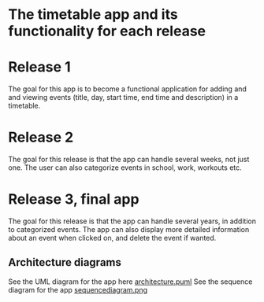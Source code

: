 # The timetable app and its functionality for each release

# Release 1
The goal for this app is to become a functional application for adding and and viewing events (title, day, start time, end time and description) in a timetable.

# Release 2
The goal for this release is that the app can handle several weeks, not just one. The user can also categorize events in school, work, workouts etc. 

# Release 3, final app
The goal for this release is that the app can handle several years, in addition to categorized events. The app can also display more detailed information about an event when clicked on, and delete the event if wanted.



## Architecture diagrams
See the UML diagram for the app here [architecture.puml](architecture.puml)
See the sequence diagram for the app [sequencediagram.png](fxui/src/main/java/sequence.PNG)





